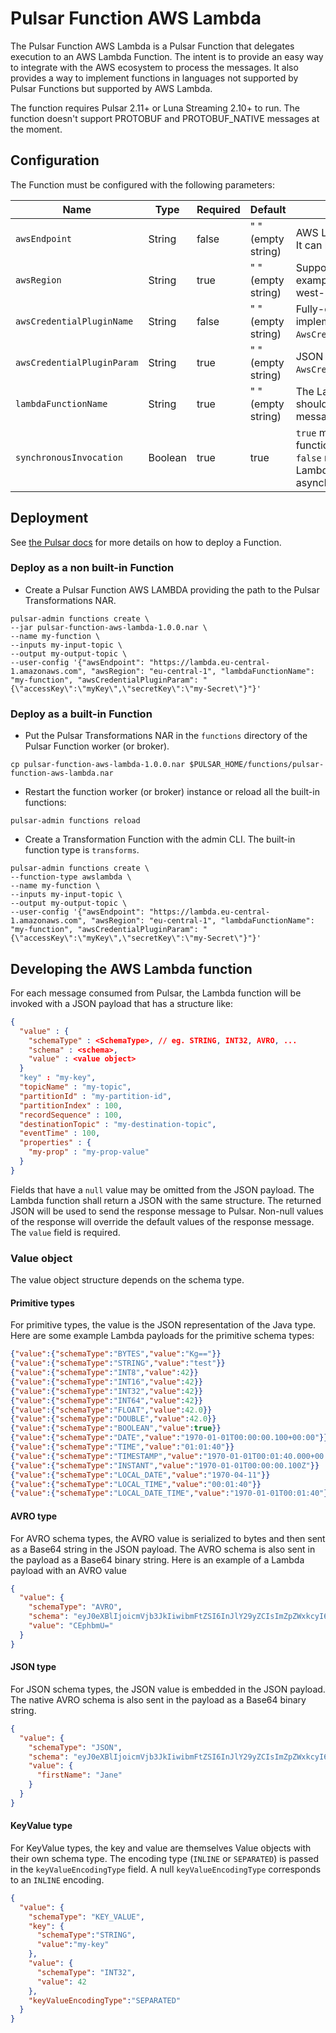 # Pulsar Function AWS Lambda

The Pulsar Function AWS Lambda is a Pulsar Function that delegates execution to an AWS Lambda Function.
The intent is to provide an easy way to integrate with the AWS ecosystem to process the messages.
It also provides a way to implement functions in languages not supported by Pulsar Functions but supported by AWS Lambda.

The function requires Pulsar 2.11+ or Luna Streaming 2.10+ to run.
The function doesn't support PROTOBUF and PROTOBUF_NATIVE messages at the moment.

## Configuration

The Function must be configured with the following parameters:

| Name | Type|Required | Default | Description
|------|----------|----------|---------|-------------|
| `awsEndpoint` |String| false | " " (empty string) | AWS Lambda end-point URL. It can be found at [here](https://docs.aws.amazon.com/general/latest/gr/lambda-service.html). |
| `awsRegion` | String| true | " " (empty string) | Supported AWS region. For example, us-west-1, us-west-2. |
| `awsCredentialPluginName` | String|false | " " (empty string) | Fully-qualified class name of implementation of `AwsCredentialProviderPlugin`. |
| `awsCredentialPluginParam` | String|true | " " (empty string) | JSON parameter to initialize `AwsCredentialsProviderPlugin`. |
| `lambdaFunctionName` | String|true | " " (empty string) | The Lambda function that should be invoked by the messages. |
| `synchronousInvocation` | Boolean|true | true | `true` means invoking a Lambda function synchronously. <br>`false` means invoking a Lambda function asynchronously. |


## Deployment

See [the Pulsar docs](https://pulsar.apache.org/fr/docs/functions-deploy) for more details on how to deploy a Function.

### Deploy as a non built-in Function

* Create a Pulsar Function AWS LAMBDA providing the path to the Pulsar Transformations NAR.
```shell
pulsar-admin functions create \
--jar pulsar-function-aws-lambda-1.0.0.nar \
--name my-function \
--inputs my-input-topic \
--output my-output-topic \
--user-config '{"awsEndpoint": "https://lambda.eu-central-1.amazonaws.com", "awsRegion": "eu-central-1", "lambdaFunctionName": "my-function", "awsCredentialPluginParam": "{\"accessKey\":\"myKey\",\"secretKey\":\"my-Secret\"}"}'
```

### Deploy as a built-in Function

* Put the Pulsar Transformations NAR in the `functions` directory of the Pulsar Function worker (or broker).
```shell
cp pulsar-function-aws-lambda-1.0.0.nar $PULSAR_HOME/functions/pulsar-function-aws-lambda.nar
```
* Restart the function worker (or broker) instance or reload all the built-in functions:
```shell
pulsar-admin functions reload
```
* Create a Transformation Function with the admin CLI. The built-in function type is `transforms`.
```shell
pulsar-admin functions create \
--function-type awslambda \
--name my-function \
--inputs my-input-topic \
--output my-output-topic \
--user-config '{"awsEndpoint": "https://lambda.eu-central-1.amazonaws.com", "awsRegion": "eu-central-1", "lambdaFunctionName": "my-function", "awsCredentialPluginParam": "{\"accessKey\":\"myKey\",\"secretKey\":\"my-Secret\"}"}'
```

## Developing the AWS Lambda function

For each message consumed from Pulsar, the Lambda function will be invoked with a JSON payload that has a structure like:
```json
{
  "value" : {
    "schemaType" : <SchemaType>, // eg. STRING, INT32, AVRO, ...
    "schema" : <schema>,
    "value" : <value object>
  }
  "key" : "my-key",
  "topicName" : "my-topic",
  "partitionId" : "my-partition-id",
  "partitionIndex" : 100,
  "recordSequence" : 100,
  "destinationTopic" : "my-destination-topic",
  "eventTime" : 100,
  "properties" : {
    "my-prop" : "my-prop-value"
  }
}
```

Fields that have a `null` value may be omitted from the JSON payload.
The Lambda function shall return a JSON with the same structure. The returned JSON will be used to send the response message to Pulsar. Non-null values of the response will override the default values of the response message. The `value` field is required. 

### Value object

The value object structure depends on the schema type.

#### Primitive types

For primitive types, the value is the JSON representation of the Java type.
Here are some example Lambda payloads for the primitive schema types:

```json
{"value":{"schemaType":"BYTES","value":"Kg=="}}
{"value":{"schemaType":"STRING","value":"test"}}
{"value":{"schemaType":"INT8","value":42}}
{"value":{"schemaType":"INT16","value":42}}
{"value":{"schemaType":"INT32","value":42}}
{"value":{"schemaType":"INT64","value":42}}
{"value":{"schemaType":"FLOAT","value":42.0}}
{"value":{"schemaType":"DOUBLE","value":42.0}}
{"value":{"schemaType":"BOOLEAN","value":true}}
{"value":{"schemaType":"DATE","value":"1970-01-01T00:00:00.100+00:00"}}
{"value":{"schemaType":"TIME","value":"01:01:40"}}
{"value":{"schemaType":"TIMESTAMP","value":"1970-01-01T00:01:40.000+00:00"}}
{"value":{"schemaType":"INSTANT","value":"1970-01-01T00:00:00.100Z"}}
{"value":{"schemaType":"LOCAL_DATE","value":"1970-04-11"}}
{"value":{"schemaType":"LOCAL_TIME","value":"00:01:40"}}
{"value":{"schemaType":"LOCAL_DATE_TIME","value":"1970-01-01T00:01:40"}}
```

#### AVRO type

For AVRO schema types, the AVRO value is serialized to bytes and then sent as a Base64 string in the JSON payload.
The AVRO schema is also sent in the payload as a Base64 binary string.
Here is an example of a Lambda payload with an AVRO value

```json
{
  "value": {
    "schemaType": "AVRO",
    "schema": "eyJ0eXBlIjoicmVjb3JkIiwibmFtZSI6InJlY29yZCIsImZpZWxkcyI6W3sibmFtZSI6ImZpcnN0TmFtZSIsInR5cGUiOiJzdHJpbmcifV19", 
    "value": "CEphbmU="
  }
}
```

#### JSON type

For JSON schema types, the JSON value is embedded in the JSON payload.
The native AVRO schema is also sent in the payload as a Base64 binary string.

```json
{
  "value": {
    "schemaType": "JSON",
    "schema": "eyJ0eXBlIjoicmVjb3JkIiwibmFtZSI6InJlY29yZCIsImZpZWxkcyI6W3sibmFtZSI6ImZpcnN0TmFtZSIsInR5cGUiOiJzdHJpbmcifV19",
    "value": {
      "firstName": "Jane"
    }
  }
}
```

#### KeyValue type

For KeyValue types, the key and value are themselves Value objects with their own schema type.
The encoding type (`INLINE` or `SEPARATED`) is passed in the `keyValueEncodingType` field. A null `keyValueEncodingType` corresponds to an `INLINE` encoding.

```json
{
  "value": {
    "schemaType": "KEY_VALUE",
    "key": {
      "schemaType":"STRING",
      "value":"my-key"
    },
    "value": {
      "schemaType": "INT32",
      "value": 42
    },
    "keyValueEncodingType":"SEPARATED"
  }
}
```